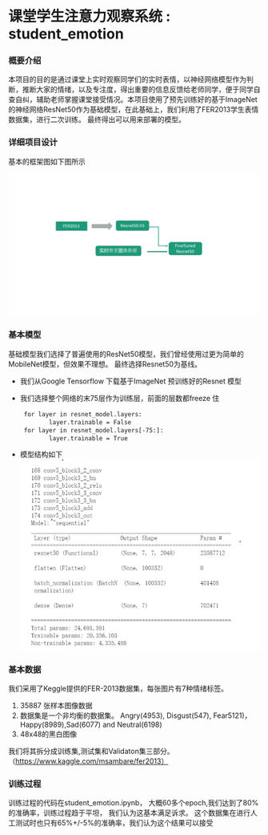 #  课堂学生注意力观察系统 : student_emotion

### 概要介绍

本项目的目的是通过课堂上实时观察同学们的实时表情，以神经网络模型作为判断，推断大家的情绪，以及专注度，得出重要的信息反馈给老师同学，便于同学自查自纠，辅助老师掌握课堂接受情况。本项目使用了预先训练好的基于ImageNet的神经网络ResNet50作为基础模型，在此基础上，我们利用了FER2013学生表情数据集，进行二次训练。 最终得出可以用来部署的模型。  


### 详细项目设计 
基本的框架图如下图所示

![This is an image](./assets/data-flow.png)




### 基本模型
基础模型我们选择了普遍使用的ResNet50模型，我们曾经使用过更为简单的MobileNet模型，但效果不理想。 最终选择Resnet50为基线。 

- 我们从Google Tensorflow 下载基于ImageNet 预训练好的Resnet 模型
- 我们选择整个网络的末75层作为训练层，前面的层数都freeze 住

       for layer in resnet_model.layers:
              layer.trainable = False
       for layer in resnet_model.layers[-75:]:  
              layer.trainable = True
              
 - 模型结构如下 
    ![This is an image](./assets/resnet50.png)



### 基本数据
我们采用了Keggle提供的FER-2013数据集，每张图片有7种情绪标签。 
1. 35887 张样本图像数据
2. 数据集是一个非均衡的数据集。 Angry(4953), Disgust(547), Fear5121)，Happy(8989),Sad(6077) and Neutral(6198)
3. 48x48的黑白图像


我们将其拆分成训练集,测试集和Validaton集三部分。 （https://www.kaggle.com/msambare/fer2013） 


### 训练过程
训练过程的代码在student_emotion.ipynb， 大概60多个epoch,我们达到了80%的准确率，训练过程趋于平坦， 我们认为这基本满足诉求。 这个数据集在进行人工测试时也只有65%+/-5%的准确率，我们认为这个结果可以接受




